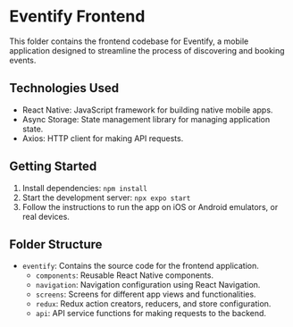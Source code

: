 # Eventify Frontend

This folder contains the frontend codebase for Eventify, a mobile application designed to streamline the process of discovering and booking events.

## Technologies Used

- React Native: JavaScript framework for building native mobile apps.
- Async Storage: State management library for managing application state.
- Axios: HTTP client for making API requests.

## Getting Started

1. Install dependencies: `npm install`
2. Start the development server: `npx expo start`
3. Follow the instructions to run the app on iOS or Android emulators, or real devices.

## Folder Structure

- `eventify`: Contains the source code for the frontend application.
  - `components`: Reusable React Native components.
  - `navigation`: Navigation configuration using React Navigation.
  - `screens`: Screens for different app views and functionalities.
  - `redux`: Redux action creators, reducers, and store configuration.
  - `api`: API service functions for making requests to the backend.
